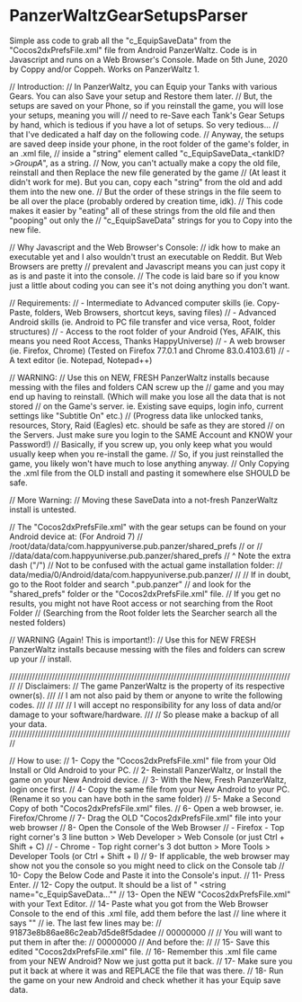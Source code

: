 # PanzerWaltzGearSetupsParser
Simple ass code to grab all the "c_EquipSaveData" from the "Cocos2dxPrefsFile.xml" file from Android PanzerWaltz.
Code is in Javascript and runs on a Web Browser's Console.
Made on 5th June, 2020 by Coppy and/or Coppeh.
Works on PanzerWaltz 1.

// Introduction:
// In PanzerWaltz, you can Equip your Tanks with various Gears. You can also Save your setup and Restore them later.
// But, the setups are saved on your Phone, so if you reinstall the game, you will lose your setups, meaning you will
// need to re-Save each Tank's Gear Setups by hand, which is tedious if you have a lot of setups. So very tedious...
// that I've dedicated a half day on the following code.
// Anyway, the setups are saved deep inside your phone, in the root folder of the game's folder, in an .xml file,
// inside a "string" element called "c_EquipSaveData_<tankID?>_GroupA_<anotherID>", as a string.
// Now, you can't actually make a copy the old file, reinstall and then Replace the new file generated by the game
// (At least it didn't work for me). But you can, copy each "string" from the old and add them into the new one.
// But the order of these strings in the file seem to be all over the place (probably ordered by creation time, idk).
// This code makes it easier by "eating" all of these strings from the old file and then "pooping" out only the
// "c_EquipSaveData" strings for you to Copy into the new file.

// Why Javascript and the Web Browser's Console:
// idk how to make an executable yet and I also wouldn't trust an executable on Reddit. But Web Browsers are pretty 
// prevalent and Javascript means you can just copy it as is and paste it into the console.
// The code is laid bare so if you know just a little about coding you can see it's not doing anything you don't want. 

// Requirements:
// - Intermediate to Advanced computer skills (ie. Copy-Paste, folders, Web Browsers, shortcut keys, saving files)
// - Advanced Android skills (ie. Android to PC file transfer and vice versa, Root, folder structures)
// - Access to the root folder of your Android (Yes, AFAIK, this means you need Root Access, Thanks HappyUniverse)
// - A web browser (ie. Firefox, Chrome) (Tested on Firefox 77.0.1 and Chrome 83.0.4103.61)
// - A text editor (ie. Notepad, Notepad++)

// WARNING:
// Use this on NEW, FRESH PanzerWaltz installs because messing with the files and folders CAN screw up the
// game and you may end up having to reinstall. (Which will make you lose all the data that is not stored 
// on the Game's server. ie. Existing save equips, login info, current settings like "Subtitle On" etc.)
// (Progress data like unlocked tanks, resources, Story, Raid (Eagles) etc. should be safe as they are stored
// on the Servers. Just make sure you login to the SAME Account and KNOW your Password!)
// Basically, if you screw up, you only keep what you would usually keep when you re-install the game.
// So, if you just reinstalled the game, you likely won't have much to lose anything anyway.
// Only Copying the .xml file from the OLD install and pasting it somewhere else SHOULD be safe.

// More Warning:
// Moving these SaveData into a not-fresh PanzerWaltz install is untested.


// The "Cocos2dxPrefsFile.xml" with the gear setups can be found on your Android device at: (For Android 7)
// /root/data/data/com.happyuniverse.pub.panzer/shared_prefs
// or
// //data/data/com.happyuniverse.pub.panzer/shared_prefs
// ^ Note the extra dash ("/")
// Not to be confused with the actual game installation folder:
// data/media/0/Android/data/com.happyuniverse.pub.panzer/
//
// If in doubt, go to the Root folder and search ".pub.panzer"
// and look for the "shared_prefs" folder or the "Cocos2dxPrefsFile.xml" file.
// If you get no results, you might not have Root access or not searching from the Root Folder
// (Searching from the Root folder lets the Searcher search all the nested folders)

// WARNING (Again! This is important!):
// Use this for NEW FRESH PanzerWaltz installs because messing with the files and folders can screw up your
// install.

/////////////////////////////////////////////////////////////////////////////////////////////////////
// Disclaimers:
// The game PanzerWaltz is the property of its respective owner(s).                               ///
// I am not also paid by them or anyone to write the following codes.                             ///
//                                                                                                ///
// I will accept no responsibility for any loss of data and/or damage to your software/hardware.  ///
// So please make a backup of all your data.
/////////////////////////////////////////////////////////////////////////////////////////////////////

// How to use:
// 1- Copy the "Cocos2dxPrefsFile.xml" file from your Old Install or Old Android to your PC.
// 2- Reinstall PanzerWaltz, or Install the game on your New Android device.
// 3- With the New, Fresh PanzerWaltz, login once first.
// 4- Copy the same file from your New Android to your PC. (Rename it so you can have both in the same folder)
// 5- Make a Second Copy of both "Cocos2dxPrefsFile.xml" files.
// 6- Open a web browser, ie. Firefox/Chrome
// 7- Drag the OLD "Cocos2dxPrefsFile.xml" file into your web browser
// 8- Open the Console of the Web Browser
//    - Firefox - Top right corner's 3 line button > Web Developer > Web Console (or just Ctrl + Shift + C)
//    - Chrome - Top right corner's 3 dot button > More Tools > Developer Tools (or Ctrl + Shift + I)
// 9- If applicable, the web browser may show not you the console so you might need to click on the Console tab
// 10- Copy the Below Code and Paste it into the Console's input.
// 11- Press Enter.
// 12- Copy the output. It should be a list of "    <string name="c_EquipSaveData...""
// 13- Open the NEW "Cocos2dxPrefsFile.xml" with your Text Editor.
// 14- Paste what you got from the Web Browser Console to the end of this .xml file, add them before the last
//     line where it says "</map>"
//     ie. The last few lines may be:
//     <string name="c_NOTICE_INFO">91873e8b86ae86c2eab7d5de8f5dadee</string>
//     <string name="c_ChapterLevel_GroupA_156510">00000000</string>
//  </map>
//     You will want to put them in after the:
//     <string name="c_ChapterLevel_GroupA_156510">00000000</string>
//     And before the:
//  </map>
// 15- Save this edited "Cocos2dxPrefsFile.xml" file.
// 16- Remember this .xml file came from your NEW Android? Now we just gotta put it back.
// 17- Make sure you put it back at where it was and REPLACE the file that was there.
// 18- Run the game on your new Android and check whether it has your Equip save data.
